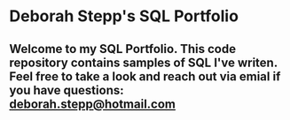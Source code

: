 # Deborah Stepp's SQL Portfolio

## Welcome to my SQL Portfolio. This code repository contains samples of SQL I've writen. Feel free to take a look and reach out via emial if you have questions: deborah.stepp@hotmail.com
